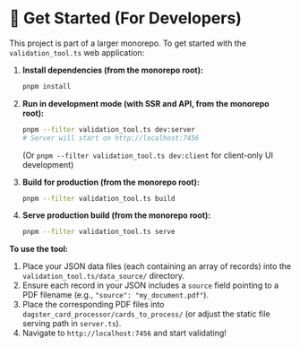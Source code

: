 # 🚀 Get Started (For Developers)

This project is part of a larger monorepo. To get started with the `validation_tool.ts` web application:

1. **Install dependencies (from the monorepo root):**

   ```bash
   pnpm install
   ```

2. **Run in development mode (with SSR and API, from the monorepo root):**

   ```bash
   pnpm --filter validation_tool.ts dev:server
   # Server will start on http://localhost:7456
   ```

   (Or `pnpm --filter validation_tool.ts dev:client` for client-only UI development)

3. **Build for production (from the monorepo root):**

   ```bash
   pnpm --filter validation_tool.ts build
   ```

4. **Serve production build (from the monorepo root):**

   ```bash
   pnpm --filter validation_tool.ts serve
   ```

**To use the tool:**

1. Place your JSON data files (each containing an array of records) into the `validation_tool.ts/data_source/` directory.
2. Ensure each record in your JSON includes a `source` field pointing to a PDF filename (e.g., `"source": "my_document.pdf"`).
3. Place the corresponding PDF files into `dagster_card_processor/cards_to_process/` (or adjust the static file serving path in `server.ts`).
4. Navigate to `http://localhost:7456` and start validating!

